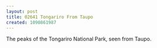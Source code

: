 ```yaml
---
layout: post
title: 02641 Tongariro From Taupo
created: 1090861987
---
```

The peaks of the Tongariro National Park, seen from Taupo.
